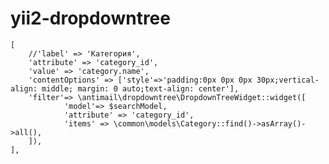 # yii2-dropdowntree

    [
        //'label' => 'Категория',
        'attribute' => 'category_id',
        'value' => 'category.name',
        'contentOptions' => ['style'=>'padding:0px 0px 0px 30px;vertical-align: middle; margin: 0 auto;text-align: center'],
        'filter'=> \antimail\dropdowntree\DropdownTreeWidget::widget([
                'model'=> $searchModel,
                'attribute' => 'category_id',
                'items' => \common\models\Category::find()->asArray()->all(),
        ]),
    ],
